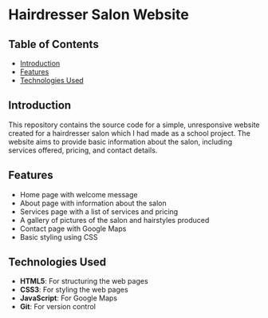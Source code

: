 # Hairdresser Salon Website

## Table of Contents

- [Introduction](#introduction)
- [Features](#features)
- [Technologies Used](#technologies-used)

## Introduction

This repository contains the source code for a simple, unresponsive website created for a hairdresser salon which I had made as a school project. The website aims to provide basic information about the salon, including services offered, pricing, and contact details.

## Features

- Home page with welcome message
- About page with information about the salon
- Services page with a list of services and pricing
- A gallery of pictures of the salon and hairstyles produced
- Contact page with Google Maps
- Basic styling using CSS

## Technologies Used

- **HTML5**: For structuring the web pages
- **CSS3**: For styling the web pages
- **JavaScript**: For Google Maps
- **Git**: For version control

